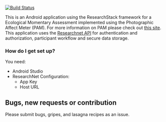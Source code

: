 

[![Build Status](https://travis-ci.org/ICTatRTI/pam-android.svg?branch=master)](https://travis-ci.org/ICTatRTI/pam-android)

This is an Android application using the ResearchStack framework for a Ecological Momentary Assessment implemented using the Photographic Affect Meter (PAM).  For more information on PAM please check out [this site](http://idl.cornell.edu/projects/pam/).  This application uses the [Researchnet API](http://documentation.researchnet.ictedge.org/api/) for authentication and authorization, participant workflow and secure data storage.


### How do I get set up? ###

You need:

* Android Studio
* ResearchNet Configuration:
  * App Key
  * Host URL


Bugs, new requests or contribution
--------------
Please submit bugs, gripes, and lasagna recipes as an issue. 
